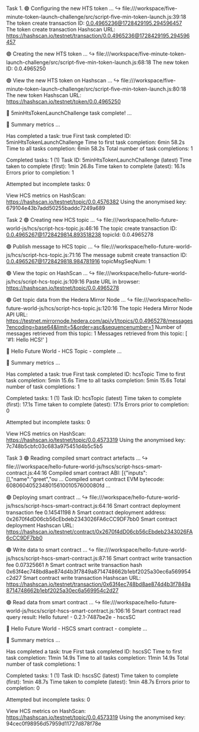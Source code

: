 Task 1.
🟣 Configuring the new HTS token …
↪️ file:///workspace/five-minute-token-launch-challenge/src/script-five-min-token-launch.js:39:18
The token create transaction ID: 0.0.4965236@1728429195.294596457
The token create transaction Hashscan URL: https://hashscan.io/testnet/transaction/0.0.4965236@1728429195.294596457

🟣 Creating the new HTS token …
↪️ file:///workspace/five-minute-token-launch-challenge/src/script-five-min-token-launch.js:68:18
The new token ID: 0.0.4965250

🟣 View the new HTS token on Hashscan …
↪️ file:///workspace/five-minute-token-launch-challenge/src/script-five-min-token-launch.js:80:18
The new token Hashscan URL: https://hashscan.io/testnet/token/0.0.4965250

🎉 5minHtsTokenLaunchChallenge task complete! …

🔢 Summary metrics …

Has completed a task: true
First task completed ID: 5minHtsTokenLaunchChallenge
Time to first task completion: 6min 58.2s
Time to all tasks completion: 6min 58.2s
Total number of task completions: 1

Completed tasks: 1
(1) Task ID: 5minHtsTokenLaunchChallenge (latest)
Time taken to complete (first): 1min 26.8s
Time taken to complete (latest): 16.1s
Errors prior to completion: 1

Attempted but incomplete tasks: 0

View HCS metrics on HashScan:
https://hashscan.io/testnet/topic/0.0.4576382
Using the anonymised key: 679104e43b7add50255baddc7249a689

Task 2
🟣 Creating new HCS topic …
↪️ file:///workspace/hello-future-world-js/hcs/script-hcs-topic.js:46:16
The topic create transaction ID: 0.0.4965267@1728429814.893518238
topicId: 0.0.4965278

🟣 Publish message to HCS topic …
↪️ file:///workspace/hello-future-world-js/hcs/script-hcs-topic.js:71:16
The message submit create transaction ID: 0.0.4965267@1728429818.984781916
topicMsgSeqNum: 1

🟣 View the topic on HashScan …
↪️ file:///workspace/hello-future-world-js/hcs/script-hcs-topic.js:109:16
Paste URL in browser:
https://hashscan.io/testnet/topic/0.0.4965278

🟣 Get topic data from the Hedera Mirror Node …
↪️ file:///workspace/hello-future-world-js/hcs/script-hcs-topic.js:120:16
The topic Hedera Mirror Node API URL:
https://testnet.mirrornode.hedera.com/api/v1/topics/0.0.4965278/messages?encoding=base64&limit=5&order=asc&sequencenumber=1
Number of messages retrieved from this topic: 1
Messages retrieved from this topic: [ '#1: Hello HCS!' ]

🎉 Hello Future World - HCS Topic - complete …

🔢 Summary metrics …

Has completed a task: true
First task completed ID: hcsTopic
Time to first task completion: 5min 15.6s
Time to all tasks completion: 5min 15.6s
Total number of task completions: 1

Completed tasks: 1
(1) Task ID: hcsTopic (latest)
Time taken to complete (first): 17.1s
Time taken to complete (latest): 17.1s
Errors prior to completion: 0

Attempted but incomplete tasks: 0

View HCS metrics on HashScan:
https://hashscan.io/testnet/topic/0.0.4573319
Using the anonymised key: 7c748b5cbfc03c683a975451d4b5c5b5

Task 3
🟣 Reading compiled smart contract artefacts …
↪️ file:///workspace/hello-future-world-js/hscs/script-hscs-smart-contract.js:44:16
Compiled smart contract ABI: [{"inputs":[],"name":"greet","ou …
Compiled smart contract EVM bytecode: 608060405234801561001057600080fd …

🟣 Deploying smart contract …
↪️ file:///workspace/hello-future-world-js/hscs/script-hscs-smart-contract.js:64:16
Smart contract deployment transaction fee 0.14541198 ℏ
Smart contract deployment address: 0x2670f4dD06cb56cEbdeb2343026FA6cCC9DF7bb0
Smart contract deployment Hashscan URL:
https://hashscan.io/testnet/contract/0x2670f4dD06cb56cEbdeb2343026FA6cCC9DF7bb0

🟣 Write data to smart contract …
↪️ file:///workspace/hello-future-world-js/hscs/script-hscs-smart-contract.js:87:16
Smart contract write transaction fee 0.07325661 ℏ
Smart contract write transaction hash 0x63f4ec748bd8ae874d4b3f7849a8714748662b1ebf2025a30ec6a569954c2d27
Smart contract write transaction Hashscan URL:
https://hashscan.io/testnet/transaction/0x63f4ec748bd8ae874d4b3f7849a8714748662b1ebf2025a30ec6a569954c2d27

🟣 Read data from smart contract …
↪️ file:///workspace/hello-future-world-js/hscs/script-hscs-smart-contract.js:106:16
Smart contract read query result: Hello future! - 0.2.1-7487be2e - hscsSC

🎉 Hello Future World - HSCS smart contract - complete …

🔢 Summary metrics …

Has completed a task: true
First task completed ID: hscsSC
Time to first task completion: 11min 14.9s
Time to all tasks completion: 11min 14.9s
Total number of task completions: 1

Completed tasks: 1
(1) Task ID: hscsSC (latest)
Time taken to complete (first): 1min 48.7s
Time taken to complete (latest): 1min 48.7s
Errors prior to completion: 0

Attempted but incomplete tasks: 0

View HCS metrics on HashScan:
https://hashscan.io/testnet/topic/0.0.4573319
Using the anonymised key: 94cec0f98956d57959d11727d878f78e
